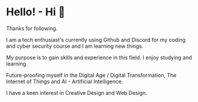 # Hello! - Hi :wave: 

Thanks for following.

I am a tech enthusiast's currently using Github and Discord for my coding and cyber security course and I am learning new things. 

My purpose is to gain skills and experience in this field. I enjoy studying and learning. 

Future-proofing myself in the Digital Age / Digital Transformation, The Internet of Things and AI - Artificial Intelligence. 

I have a keen interest in Creative Design and Web Design.  


